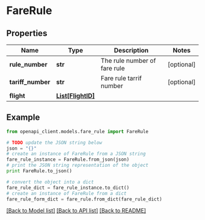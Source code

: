 # FareRule


## Properties
Name | Type | Description | Notes
------------ | ------------- | ------------- | -------------
**rule_number** | **str** | The rule number of fare rule | [optional] 
**tariff_number** | **str** | Fare rule tarrif number | [optional] 
**flight** | [**List[FlightID]**](FlightID.md) |  | 

## Example

```python
from openapi_client.models.fare_rule import FareRule

# TODO update the JSON string below
json = "{}"
# create an instance of FareRule from a JSON string
fare_rule_instance = FareRule.from_json(json)
# print the JSON string representation of the object
print FareRule.to_json()

# convert the object into a dict
fare_rule_dict = fare_rule_instance.to_dict()
# create an instance of FareRule from a dict
fare_rule_form_dict = fare_rule.from_dict(fare_rule_dict)
```
[[Back to Model list]](../README.md#documentation-for-models) [[Back to API list]](../README.md#documentation-for-api-endpoints) [[Back to README]](../README.md)


